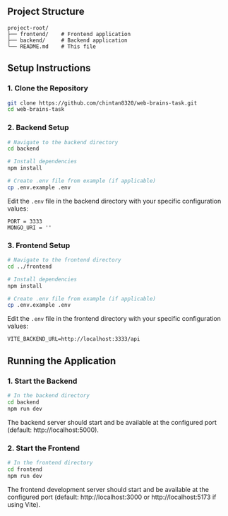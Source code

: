 ## Project Structure

```
project-root/
├── frontend/    # Frontend application
├── backend/     # Backend application
└── README.md    # This file
```

## Setup Instructions

### 1. Clone the Repository

```bash
git clone https://github.com/chintan8320/web-brains-task.git
cd web-brains-task
```

### 2. Backend Setup

```bash
# Navigate to the backend directory
cd backend

# Install dependencies
npm install

# Create .env file from example (if applicable)
cp .env.example .env
```

Edit the `.env` file in the backend directory with your specific configuration values:

```
PORT = 3333
MONGO_URI = ''
```

### 3. Frontend Setup

```bash
# Navigate to the frontend directory
cd ../frontend

# Install dependencies
npm install

# Create .env file from example (if applicable)
cp .env.example .env
```

Edit the `.env` file in the frontend directory with your specific configuration values:

```
VITE_BACKEND_URL=http://localhost:3333/api
```

## Running the Application

### 1. Start the Backend

```bash
# In the backend directory
cd backend
npm run dev
```

The backend server should start and be available at the configured port (default: http://localhost:5000).

### 2. Start the Frontend

```bash
# In the frontend directory
cd frontend
npm run dev
```

The frontend development server should start and be available at the configured port (default: http://localhost:3000 or http://localhost:5173 if using Vite).
